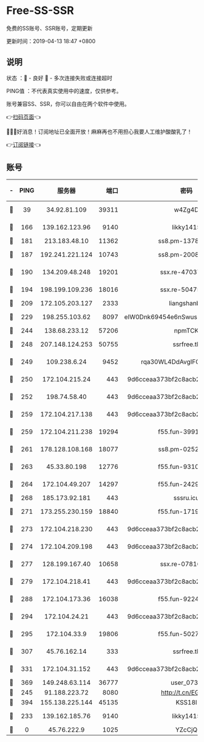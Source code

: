 # Free-SS-SSR

免费的SS账号、SSR账号，定期更新

更新时间：2019-04-13 18:47 +0800

## 说明

状态     ：🙂 - 良好 🙁 - 多次连接失败或连接超时

PING值   ：不代表真实使用中的速度，仅供参考。

账号兼容SS、SSR，你可以自由在两个软件中使用。

👉[扫码页面](https://liesauer.github.io/Free-SS-SSR/)👈

🎉🎉🎉好消息！订阅地址已全面开放！麻麻再也不用担心我要人工维护酸酸乳了！

👉[订阅链接](https://www.liesauer.net/yogurt/subscribe?ACCESS_TOKEN=DAYxR3mMaZAsaqUb)👈

## 账号

|-|PING|服务器|端口|密码|加密方式|区域|
|:----:|:----:|:-----:|-----:|:----:|:----:|:----:|
|🙂|39|34.92.81.109|39311|w4Zg4D|chacha20-ietf|US|
|🙂|166|139.162.123.96|9140|likky1415|aes-256-cfb|JP|
|🙂|181|213.183.48.10|11362|ss8.pm-13781696|rc4-md5|RU|
|🙂|187|192.241.221.124|10743|ss8.pm-20087644|aes-256-cfb|US|
|🙂|190|134.209.48.248|19201|ssx.re-47037445|aes-256-cfb|US|
|🙂|194|198.199.109.236|18016|ssx.re-50475816|aes-256-cfb|US|
|🙂|209|172.105.203.127|2333|liangshanbo|chacha20|JP|
|🙂|229|198.255.103.62|8097|eIW0Dnk69454e6nSwuspv9DmS201tQ0D|aes-256-cfb|US|
|🙂|244|138.68.233.12|57206|npmTCK|rc4-md5|US|
|🙂|248|207.148.124.253|50755|ssrfree.tk|aes-256-cfb|SG|
|🙂|249|109.238.6.24|9452|rqa30WL4DdAvgIFG6Fs3znzTa|aes-256-cfb|FR|
|🙂|250|172.104.215.24|443|9d6cceaa373bf2c8acb22e60b6a58be6|aes-256-cfb|US|
|🙂|252|198.74.58.40|443|9d6cceaa373bf2c8acb22e60b6a58be6|aes-256-cfb|US|
|🙂|259|172.104.217.138|443|9d6cceaa373bf2c8acb22e60b6a58be6|aes-256-cfb|US|
|🙂|259|172.104.211.238|19294|f55.fun-39915155|aes-256-cfb|US|
|🙂|261|178.128.108.168|18077|ss8.pm-02520646|aes-256-cfb|SG|
|🙂|263|45.33.80.198|12776|f55.fun-93107872|aes-256-cfb|US|
|🙂|264|172.104.49.207|14297|f55.fun-24293624|aes-256-cfb|SG|
|🙂|268|185.173.92.181|443|sssru.icu|rc4-md5|RU|
|🙂|271|173.255.230.159|18840|f55.fun-17191367|aes-256-cfb|US|
|🙂|273|172.104.218.230|443|9d6cceaa373bf2c8acb22e60b6a58be6|aes-256-cfb|US|
|🙂|274|172.104.209.198|443|9d6cceaa373bf2c8acb22e60b6a58be6|aes-256-cfb|US|
|🙂|277|128.199.167.40|10658|ssx.re-07816101|aes-256-cfb|SG|
|🙂|279|172.104.218.41|443|9d6cceaa373bf2c8acb22e60b6a58be6|aes-256-cfb|US|
|🙂|288|172.104.173.36|16038|f55.fun-92247819|aes-256-cfb|SG|
|🙂|294|172.104.24.21|443|9d6cceaa373bf2c8acb22e60b6a58be6|aes-256-cfb|US|
|🙂|295|172.104.33.9|19806|f55.fun-50279923|aes-256-cfb|SG|
|🙂|307|45.76.162.14|333|ssrfree.tk|aes-256-cfb|SG|
|🙂|331|172.104.31.152|443|9d6cceaa373bf2c8acb22e60b6a58be6|aes-256-cfb|US|
|🙂|369|149.248.63.114|36777|user_0731|chacha20|CA|
|🙂|245|91.188.223.72|8080|http://t.cn/EGJIyrl|rc4-md5|RU|
|🙂|394|155.138.225.144|45135|KSS18l|rc4-md5|US|
|🙁|233|139.162.185.76|9140|likky1415|aes-256-cfb|DE|
|🙁|0|45.76.222.9|1025|YZcCjQ|rc4-md5|JP|
